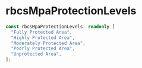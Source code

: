 # rbcsMpaProtectionLevels

```ts
const rbcsMpaProtectionLevels: readonly [
  "Fully Protected Area",
  "Highly Protected Area",
  "Moderately Protected Area",
  "Poorly Protected Area",
  "Unprotected Area",
];
```
